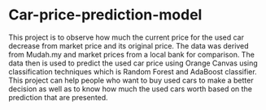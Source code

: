 # Car-price-prediction-model
This project is to observe how much the current price for the used car decrease from market price and its original price. The data was derived from Mudah.my and market prices from a local bank for comparison. The data then is used to predict the used car price using Orange Canvas using classification techniques which is Random Forest and AdaBoost classifier. This project can help people who want to buy used cars to make a better decision as well as to know how much the used cars worth based on the prediction that are presented.
